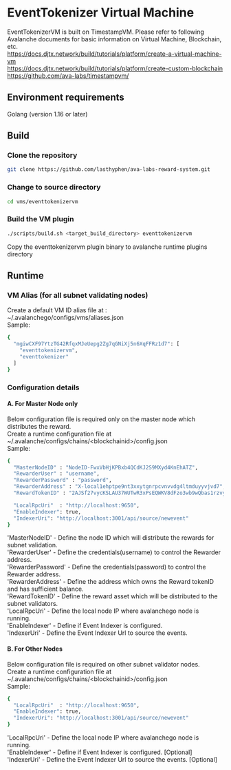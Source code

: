 # EventTokenizer Virtual Machine
EventTokenizerVM is built on TimestampVM. Please refer to following Avalanche documents for basic information on Virtual Machine, Blockchain, etc.  
https://docs.djtx.network/build/tutorials/platform/create-a-virtual-machine-vm  
https://docs.djtx.network/build/tutorials/platform/create-custom-blockchain  
https://github.com/ava-labs/timestampvm/  


## Environment requirements
Golang (version 1.16 or later)

## Build
### Clone the repository
```bash
git clone https://github.com/lasthyphen/ava-labs-reward-system.git
```

### Change to source directory
```bash
cd vms/eventtokenizervm
```

### Build the VM plugin
```bash
./scripts/build.sh <target_build_directory> eventtokenizervm
```
Copy the eventtokenizervm plugin binary to avalanche runtime plugins directory

## Runtime
### VM Alias (for all subnet validating nodes) 
Create a default VM ID alias file at : ~/.avalanchego/configs/vms/aliases.json  
Sample:
```bash
{
  "mgiwCXF97YtzTG42RfqxMJeUepg2Zg7qGNiXj5n6XqFFRz1d7": [
    "eventtokenizervm",
    "eventtokenizer"
  ]
}
```

### Configuration details
#### A. For Master Node only
Below configuration file is required only on the master node which distributes the reward.  
Create a runtime configuration file at ~/.avalanche/configs/chains/\<blockchainid\>/config.json  
Sample:
```bash
{
  "MasterNodeID" : "NodeID-FwxVbHjKPBxb4QCdKJ2S9MXyd4KnEhATZ",
  "RewarderUser" : "username",
  "RewarderPassword" : "password",
  "RewarderAddress" : "X-local1ehptpe9nt3xxytgnrpcvnvvdg4ltmduyyvjvd7",
  "RewardTokenID" : "2AJSf27vycKSLAU37WUTwR3xPsEQWKV8dFzo3wb9wQbas1rzvy",

  "LocalRpcUri"  : "http://localhost:9650",
  "EnableIndexer": true,
  "IndexerUri": "http://localhost:3001/api/source/newevent"
}
```
'MasterNodeID' - Define the node ID which will distribute the rewards for subnet validation.  
'RewarderUser' - Define the credentials(username) to control the Rewarder address.   
'RewarderPassword' - Define the credentials(password) to control the Rewarder address.   
'RewarderAddress' - Define the address which owns the Reward tokenID and has sufficient balance.    
'RewardTokenID' - Define the reward asset which will be distributed to the subnet validators.   
'LocalRpcUri' - Define the local node IP where avalanchego node is running.   
'EnableIndexer' - Define if Event Indexer is configured.  
'IndexerUri' - Define the Event Indexer Url to source the events.   

#### B. For Other Nodes
Below configuration file is required on other subnet validator nodes.  
Create a runtime configuration file at ~/.avalanche/configs/chains/\<blockchainid\>/config.json  
Sample:
```bash
{
  "LocalRpcUri"  : "http://localhost:9650",
  "EnableIndexer": true,
  "IndexerUri": "http://localhost:3001/api/source/newevent"
}
```
'LocalRpcUri' - Define the local node IP where avalanchego node is running.   
'EnableIndexer' - Define if Event Indexer is configured. [Optional]  
'IndexerUri' - Define the Event Indexer Url to source the events. [Optional]